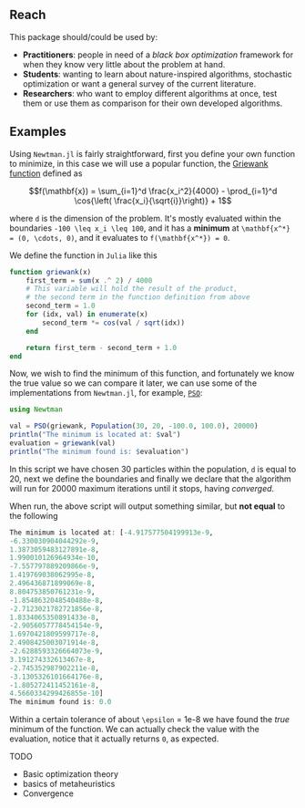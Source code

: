 ## Reach

This package should/could be used by:

- **Practitioners**: people in need of a _black box optimization_ framework
  for when they know very little about the problem at hand.
- **Students**: wanting to learn about nature-inspired algorithms, stochastic optimization
  or want a general survey of the current literature.
- **Researchers**: who want to employ different algorithms at once, test them or use them
  as comparison for their own developed algorithms.

## Examples

Using `Newtman.jl` is fairly straightforward, first you define your own
function to minimize, in this case we will use a popular function, the
[Griewank function](http://mathworld.wolfram.com/GriewankFunction.html)
defined as

```math
f(\mathbf{x}) = \sum_{i=1}^d \frac{x_i^2}{4000} - \prod_{i=1}^d \cos{\left( \frac{x_i}{\sqrt{i}}\right)} + 1
```
where ``d`` is the dimension of the problem. It's mostly evaluated within the boundaries
``-100 \leq x_i \leq 100``, and it has a **minimum** at ``\mathbf{x^*} = (0, \cdots, 0)``, and it evaluates to
``f(\mathbf{x^*}) = 0``.

We define the function in `Julia` like this
```julia
function griewank(x)
    first_term = sum(x .^ 2) / 4000
    # This variable will hold the result of the product,
    # the second term in the function definition from above
    second_term = 1.0
    for (idx, val) in enumerate(x)
        second_term *= cos(val / sqrt(idx))
    end

    return first_term - second_term + 1.0
end
```

Now, we wish to find the minimum of this function, and fortunately we know the true value so we can compare it later,
we can use some of the implementations from `Newtman.jl`, for example, [`PSO`](@ref):
```julia
using Newtman

val = PSO(griewank, Population(30, 20, -100.0, 100.0), 20000)
println("The minimum is located at: $val")
evaluation = griewank(val)
println("The minimum found is: $evaluation")
```

In this script we have chosen 30 particles within the population, ``d`` is equal to 20,
next we define the boundaries and finally we declare that the algorithm will run for
20000 maximum iterations until it stops, having _converged_.

When run, the above script will output something similar, but **not equal** to the following
```julia
The minimum is located at: [-4.917577504199913e-9,
-6.330030904044292e-9,
1.3873059483127891e-8,
1.990010126964934e-10,
-7.557797889209866e-9,
1.419769038062995e-8,
2.496436871899069e-8,
8.804753850761231e-9,
-1.8548632048540488e-8,
-2.7123021782721856e-8,
1.8334065350891433e-8,
-2.9056057778454154e-9,
1.6970421809599717e-8,
2.4908425003071914e-8,
-2.6288593326664073e-9,
3.191274332613467e-8,
-2.745352987902211e-8,
-3.1305326101664176e-8,
-1.805272411452161e-8,
4.5660334299426855e-10]
The minimum found is: 0.0
```

Within a certain tolerance of about ``\epsilon`` = 1e-8 we have found the _true_ minimum of the function. We can actually check
the value with the evaluation, notice that it actually returns ``0``, as expected.



TODO
- Basic optimization theory
- basics of metaheuristics
- Convergence